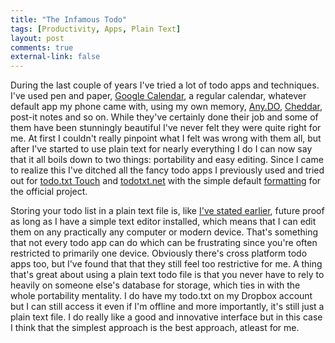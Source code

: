 ```yaml
--- 
title: "The Infamous Todo"
tags: [Productivity, Apps, Plain Text]
layout: post
comments: true
external-link: false
---
```


During the last couple of years I've tried a lot of todo apps and techniques. I've used pen and paper, [Google Calendar](http://www.google.com/calendar/ "Google Calendar"), a regular calendar, whatever default app my phone came with, using my own memory, [Any.DO](http://www.any.do/ "Any.DO"), [Cheddar](https://cheddarapp.com/ "Cheddar"), post-it notes and so on. While they've certainly done their job and some of them have been stunningly beautiful I've never felt they were quite right for me. At first I couldn't really pinpoint what I felt was wrong with them all, but after I've started to use plain text for nearly everything I do I can now say that it all boils down to two things: portability and easy editing. Since I came to realize this I've ditched all the fancy todo apps I previously used and tried out for [todo.txt Touch](https://itunes.apple.com/se/app/todo.txt-touch/id491342186?mt=8 "todo.txt Touch") and [todotxt.net](http://benrhughes.com/todotxt.net/ "todotxt.net") with the simple default [formatting](https://github.com/ginatrapani/todo.txt-cli/wiki/The-Todo.txt-Format "The Todo.txt Format") for the official project.

Storing your todo list in a plain text file is, like [I've stated earlier](/blog/2012/10/07/the-one-about-markdown/ "The One About Markdown"), future proof as long as I have a simple text editor installed, which means that I can edit them on any practically any computer or modern device. That's something that not every todo app can do which can be frustrating since you're often restricted to primarily one device. Obviously there's cross platform todo apps too, but I've found that that they still feel too restrictive for me. A thing that's great about using a plain text todo file is that you never have to rely to heavily on someone else's database for storage, which ties in with the whole portability mentality. I do have my todo.txt on my Dropbox account but I can still access it even if I'm offline and more importantly, it's still just a plain text file. I do really like a good and innovative interface but in this case I think that the simplest approach is the best approach, atleast for me.